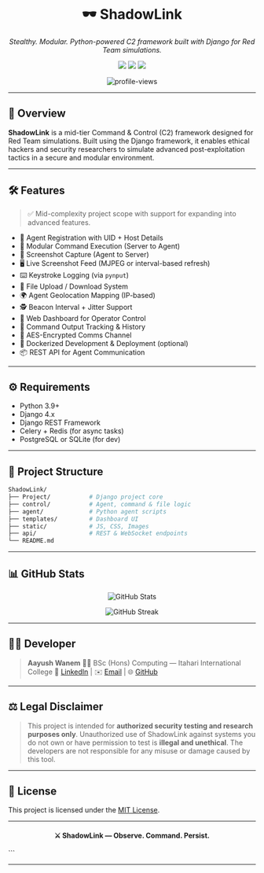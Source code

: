 <h1 align="center">
  🕶️ ShadowLink
</h1>
<p align="center"><em>Stealthy. Modular. Python-powered C2 framework built with Django for Red Team simulations.</em></p>

<p align="center">
  <img src="https://img.shields.io/badge/Built%20With-Django-092E20?style=for-the-badge&logo=django&logoColor=white" />
  <img src="https://img.shields.io/badge/Language-Python-blue?style=for-the-badge&logo=python" />
  <img src="https://img.shields.io/badge/Use-Ethical%20Hacking-red?style=for-the-badge" />
</p>

<p align="center">
  <img src="https://komarev.com/ghpvc/?username=happy-kitty0821&label=Profile%20views&color=0e75b6&style=flat" alt="profile-views" />
</p>

---

## 🚀 Overview

**ShadowLink** is a mid-tier Command & Control (C2) framework designed for Red Team simulations. Built using the Django framework, it enables ethical hackers and security researchers to simulate advanced post-exploitation tactics in a secure and modular environment.

---

## 🛠️ Features

> ✅ Mid-complexity project scope with support for expanding into advanced features.

- 🔐 Agent Registration with UID + Host Details  
- 🧠 Modular Command Execution (Server to Agent)  
- 📸 Screenshot Capture (Agent to Server)  
- 🖥️ Live Screenshot Feed (MJPEG or interval-based refresh)  
- ⌨️ Keystroke Logging (via `pynput`)  
- 📂 File Upload / Download System  
- 🌍 Agent Geolocation Mapping (IP-based)  
- 🕵️ Beacon Interval + Jitter Support  
- 🧩 Web Dashboard for Operator Control  
- 🧪 Command Output Tracking & History  
- 🔑 AES-Encrypted Comms Channel  
- 🧰 Dockerized Development & Deployment (optional)  
- 📦 REST API for Agent Communication  

---

## ⚙️ Requirements

- Python 3.9+
- Django 4.x
- Django REST Framework
- Celery + Redis (for async tasks)
- PostgreSQL or SQLite (for dev)

---

## 📁 Project Structure

```bash
ShadowLink/
├── Project/           # Django project core
├── control/           # Agent, command & file logic
├── agent/             # Python agent scripts
├── templates/         # Dashboard UI
├── static/            # JS, CSS, Images
├── api/               # REST & WebSocket endpoints
└── README.md
````

---

## 📊 GitHub Stats

<p align="center">
  <img src="https://github-readme-stats.vercel.app/api?username=happy-kitty0821&show_icons=true&theme=radical" alt="GitHub Stats" />
</p>

<p align="center">
  <img src="https://github-readme-streak-stats.herokuapp.com/?user=happy-kitty0821&theme=radical" alt="GitHub Streak" />
</p>

---

## 👨‍💻 Developer

> **Aayush Wanem**
> 🧑‍🎓 BSc (Hons) Computing — Itahari International College
> 🔗 [LinkedIn](https://www.linkedin.com/in/aayushwanem) | ✉️ [Email](mailto:aayushwanem@gmail.com) | 🌐 [GitHub](https://github.com/happy-kitty0821)

---

## ⚖️ Legal Disclaimer

> This project is intended for **authorized security testing and research purposes only**.
> Unauthorized use of ShadowLink against systems you do not own or have permission to test is **illegal and unethical**.
> The developers are not responsible for any misuse or damage caused by this tool.

---

## 🧩 License

This project is licensed under the [MIT License](LICENSE).

---

<h4 align="center">⚔️ ShadowLink — Observe. Command. Persist.</h4>
```

---
